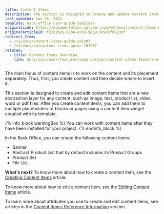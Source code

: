 ```yaml
---
title: Content Items
description: The section is designed to create and update content items, so later they can be added to pages and blocks through content item widgets in the Back Office.
last_updated: Jan 26, 2022
template: back-office-user-guide-template
originalLink: https://documentation.spryker.com/v3/docs/content-items-guide-201907
originalArticleId: f2101b26-58ba-4309-9859-50905f08238f
redirect_from:
  - /v3/docs/content-items-guide-201907
  - /v3/docs/en/content-items-guide-201907
related:
  - title: Content Items Overview
    link: docs/scos/user/features/page.version/content-items-feature-overview.html
---
```


The main focus of content items is to work on the content and its placement separately. Thus, first, you create content and then decide where to insert it.

This section is designed to create and edit content items that are a new abstraction layer for any content, such as image, text, product list, video, word or pdf files. After you create content items, you can add them to multiple placeholders of blocks or pages using a content item widget coupled with its template.

{% info_block warningBox %}
You can work with content items after they have been installed for your project.
{% endinfo_block %}

In the Back Office, you can create the following content items:

* Banner
* Abstract Product List that by default includes its Product Groups
* Product Set
* File List

**What's next?**
To know more about how to create a content item, see the [Creating Content Items](/docs/scos/user/back-office-user-guides/{{page.version}}/content/content-items/creating-content-items.html) article.

To know more about how to edit a content item, see the [Editing Content Items](/docs/scos/user/back-office-user-guides/{{page.version}}/content-management/content-items/editing-content-items.html) article.

To learn more about attributes you use to create and edit content items, see articles in the [Content Items: Reference Information](/docs/scos/user/back-office-user-guides/{{page.version}}/content-management/content-items/references/content-items-reference-information.html) section.
